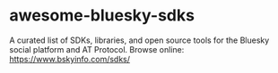 # awesome-bluesky-sdks
A curated list of SDKs, libraries, and open source tools for the Bluesky social platform and AT Protocol. Browse online: https://www.bskyinfo.com/sdks/
